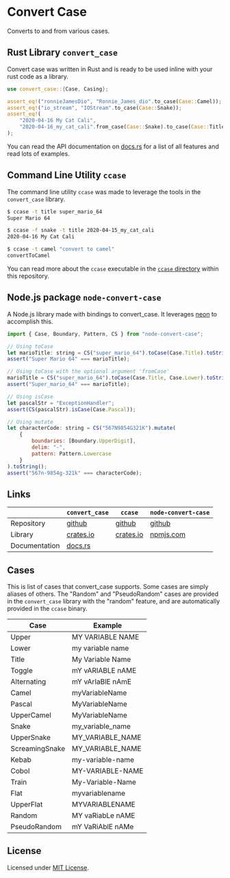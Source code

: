 # Convert Case

Converts to and from various cases.

## Rust Library `convert_case`

Convert case was written in Rust and is ready to be used inline with your rust code as a library.
```rs
use convert_case::{Case, Casing};

assert_eq!("ronnieJamesDio", "Ronnie_James_dio".to_case(Case::Camel));
assert_eq!("io_stream", "IOStream".to_case(Case::Snake));
assert_eq!(
    "2020-04-16 My Cat Cali",
    "2020-04-16_my_cat_cali".from_case(Case::Snake).to_case(Case::Title)
);
```
You can read the API documentation on [docs.rs](https://docs.rs/convert_case/) for a list of all features and read lots of examples.

## Command Line Utility `ccase`

The command line utility `ccase` was made to leverage the tools in the `convert_case` library.
```sh
$ ccase -t title super_mario_64
Super Mario 64

$ ccase -f snake -t title 2020-04-15_my_cat_cali
2020-04-16 My Cat Cali

$ ccase -t camel "convert to camel"
convertToCamel
```

You can read more about the `ccase` executable in the [`ccase` directory](https://github.com/rutrum/convert-case/tree/master/ccase) within this repository.

## Node.js package `node-convert-case`

A Node.js library made with bindings to convert_case. It leverages [neon](https://neon-bindings.com/) to accomplish this.
```js
import { Case, Boundary, Pattern, CS } from "node-convert-case";

// Using toCase
let marioTitle: string = CS("super_mario_64").toCase(Case.Title).toString();
assert("Super Mario 64" === marioTitle);

// Using toCase with the optional argument 'fromCase'
marioTitle = CS("super_mario_64").toCase(Case.Title, Case.Lower).toString();
assert("Super_mario_64" === marioTitle);

// Using isCase
let pascalStr = "ExceptionHandler";
assert(CS(pascalStr).isCase(Case.Pascal));

// Using mutate
let characterCode: string = CS("567N9854G321K").mutate(
    {
        boundaries: [Boundary.UpperDigit],
        delim: "-",
        pattern: Pattern.Lowercase
    }
).toString();
assert("567n-9854g-321k" === characterCode);
```

## Links

| | `convert_case` | `ccase` | `node-convert-case` |
| --- | --- | --- | --- |
| Repository | [github](https://github.com/rutrum/convert-case) | [github](https://github.com/rutrum/convert-case/tree/master/ccase) | [github](https://github.com/Wild-W/convert-case) |
| Library | [crates.io](https://crates.io/crates/convert_case) | [crates.io](https://crates.io/crates/ccase) | [npmjs.com](https://www.npmjs.com/package/node-convert-case) |
| Documentation | [docs.rs](https://docs.rs/convert_case) | | |

## Cases

This is list of cases that convert\_case supports.  Some cases are simply aliases of others.  The "Random" and "PseudoRandom" cases are provided in the `convert_case` library with the "random" feature, and are automatically provided in the `ccase` binary.

| Case | Example |
| ---- | ------- |
| Upper | MY VARIABLE NAME |
| Lower | my variable name |
| Title | My Variable Name |
| Toggle | mY vARIABLE nAME |
| Alternating | mY vArIaBlE nAmE |
| Camel | myVariableName |
| Pascal | MyVariableName |
| UpperCamel | MyVariableName |
| Snake | my\_variable\_name |
| UpperSnake | MY\_VARIABLE\_NAME |
| ScreamingSnake | MY\_VARIABLE\_NAME |
| Kebab | my-variable-name |
| Cobol | MY-VARIABLE-NAME |
| Train | My-Variable-Name |
| Flat | myvariablename |
| UpperFlat | MYVARIABLENAME |
| Random | MY vaRiabLe nAME |
| PseudoRandom | mY VaRiAblE nAMe |

## License

Licensed under [MIT License](./LICENSE).
